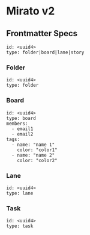 # Mirato v2

## Frontmatter Specs

```
id: <uuid4>
type: folder|board|lane|story
```

### Folder

```
id: <uuid4>
type: folder
```

### Board

```
id: <uuid4>
type: board
members:
  - email1
  - email2
tags:
  - name: "name 1"
    color: "color1"
  - name: "name 2"
    color: "color2"
```

### Lane

```
id: <uuid4>
type: lane
```

### Task

```
id: <uuid4>
type: task
```
